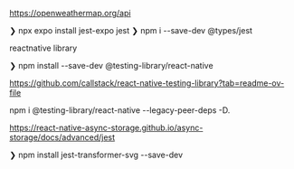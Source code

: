 https://openweathermap.org/api

❯ npx expo install jest-expo jest
❯ npm i --save-dev @types/jest


reactnative library

❯ npm install --save-dev @testing-library/react-native

https://github.com/callstack/react-native-testing-library?tab=readme-ov-file

npm i @testing-library/react-native --legacy-peer-deps -D.

https://react-native-async-storage.github.io/async-storage/docs/advanced/jest

❯ npm install jest-transformer-svg --save-dev